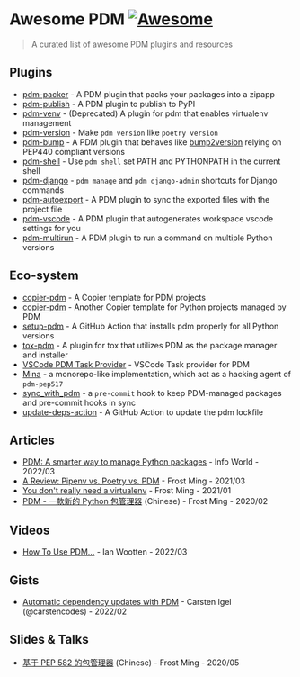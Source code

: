 # Awesome PDM [![Awesome](https://awesome.re/badge-flat.svg)](https://awesome.re)
> A curated list of awesome PDM plugins and resources

## Plugins

- [pdm-packer](https://github.com/frostming/pdm-packer) - A PDM plugin that packs your packages into a zipapp
- [pdm-publish](https://github.com/branchvincent/pdm-publish) - A PDM plugin to publish to PyPI
- [pdm-venv](https://github.com/pdm-project/pdm-venv) - (Deprecated) A plugin for pdm that enables virtualenv management
- [pdm-version](https://github.com/abersheeran/pdm-version) - Make `pdm version` like `poetry version`
- [pdm-bump](https://github.com/carstencodes/pdm-bump) - A PDM plugin that behaves like [bump2version](https://github.com/c4urself/bump2version) relying on PEP440 compliant versions
- [pdm-shell](https://github.com/abersheeran/pdm-shell) - Use `pdm shell` set PATH and PYTHONPATH in the current shell
- [pdm-django](https://github.com/neutron-sync/pdm-django/) - `pdm manage` and `pdm django-admin` shortcuts for Django commands
- [pdm-autoexport](https://github.com/frostming/pdm-autoexport) - A PDM plugin to sync the exported files with the project file
- [pdm-vscode](https://github.com/frostming/pdm-vscode) - A PDM plugin that autogenerates workspace vscode settings for you
- [pdm-multirun](https://github.com/pawamoy/pdm-multirun) - A PDM plugin to run a command on multiple Python versions

## Eco-system

- [copier-pdm](https://github.com/pdm-project/copier-pdm) - A Copier template for PDM projects
- [copier-pdm](https://github.com/pawamoy/copier-pdm) - Another Copier template for Python projects managed by PDM
- [setup-pdm](https://github.com/pdm-project/setup-pdm) - A GitHub Action that installs pdm properly for all Python versions
- [tox-pdm](https://github.com/pdm-project/tox-pdm) - A plugin for tox that utilizes PDM as the package manager and installer
- [VSCode PDM Task Provider](https://marketplace.visualstudio.com/items?itemName=knowsuchagency.pdm-task-provider) - VSCode Task provider for PDM
- [Mina](https://github.com/GreyElaina/Mina) - a monorepo-like implementation, which act as a hacking agent of `pdm-pep517`
- [sync_with_pdm](https://github.com/floatingpurr/sync_with_pdm) - a `pre-commit` hook to keep PDM-managed packages and pre-commit hooks in sync
- [update-deps-action](https://github.com/marketplace/actions/pdm-update-dependencies) - A GitHub Action to update the pdm lockfile

## Articles

- [PDM: A smarter way to manage Python packages](https://www.infoworld.com/article/3654196/pdm-a-smarter-way-to-manage-python-packages.html) - Info World - 2022/03
- [A Review: Pipenv vs. Poetry vs. PDM](https://frostming.com/2021/03-26/pm-review-2021/) - Frost Ming - 2021/03
- [You don't really need a virtualenv](https://frostming.com/2021/01-22/introducing-pdm/) - Frost Ming - 2021/01
- [PDM - 一款新的 Python 包管理器](https://frostming.com/2020/02-28/pdm-introduction/) (Chinese) - Frost Ming - 2020/02

## Videos

- [How To Use PDM...](https://youtu.be/qOIWNSTYfcc) - Ian Wootten - 2022/03

## Gists

- [Automatic dependency updates with PDM](https://gist.github.com/carstencodes/bdf6c1664f49f387b6994a02965e787c) - Carsten Igel (@carstencodes) - 2022/02

## Slides & Talks

- [基于 PEP 582 的包管理器](https://slides.fming.dev/pep582/) (Chinese) - Frost Ming - 2020/05
